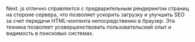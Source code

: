 Next. js отлично справляется с предварительным рендерингом страниц на стороне сервера, 
что позволяет ускорить загрузку и улучшить SEO за счет передачи HTML-контента непосредственно в браузер. 
Эта техника позволяет усовершенствовать пользовательский опыт и видимость в поисковых системах.
